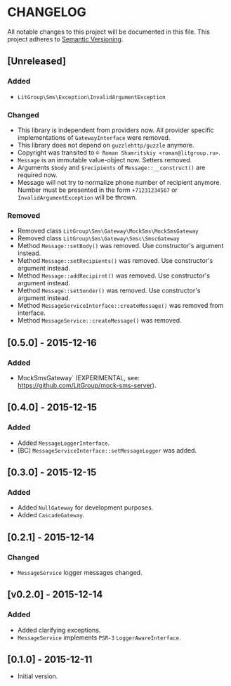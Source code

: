 # CHANGELOG

All notable changes to this project will be documented in this file.
This project adheres to [Semantic Versioning](http://semver.org/).

## [Unreleased]
### Added
- `LitGroup\Sms\Exception\InvalidArgumentException`

### Changed
- This library is independent from providers now. All provider specific
  implementations of `GatewayInterface` were removed.
- This library does not depend on `guzzlehttp/guzzle` anymore.
- Copyright was transited to `© Roman Shamritskiy <roman@litgroup.ru>`.
- `Message` is an immutable value-object now. Setters removed.
- Arguments `$body` and `$recipients` of `Message::__construct()` are required now.
- Message will not try to normalize phone number of recipient anymore.
  Number must be presented in the form `+71231234567` or `InvalidArgumentException`
  will be thrown.

### Removed
- Removed class `LitGroup\Sms\Gateway\MockSms\MockSmsGateway`
- Removed class `LitGroup\Sms\Gateway\Smsc\SmscGateway`
- Method `Message::setBody()` was removed. Use constructor's argument instead.
- Method `Message::setRecipients()` was removed. Use constructor's argument instead.
- Method `Message::addRecipirnt()` was removed. Use constructor's argument instead.
- Method `Message::setSender()` was removed. Use constructor's argument instead.
- Method `MessageServiceInterface::createMessage()` was removed from interface.
- Method `MessageService::createMessage()` was removed.


## [0.5.0] - 2015-12-16
### Added
- MockSmsGateway` (EXPERIMENTAL, see: https://github.com/LitGroup/mock-sms-server).


## [0.4.0] - 2015-12-15
### Added
- Added `MessageLoggerInterface`.
- [BC] `MessageServiceInterface::setMessageLogger` was added.

## [0.3.0] - 2015-12-15
### Added
- Added `NullGateway` for development purposes.
- Added `CascadeGateway`.


## [0.2.1] - 2015-12-14
### Changed
- `MessageService` logger messages changed.


## [v0.2.0] - 2015-12-14
### Added
- Added clarifying exceptions.
- `MessageService` implements `PSR-3` `LoggerAwareInterface`.


## [0.1.0] - 2015-12-11
- Initial version.